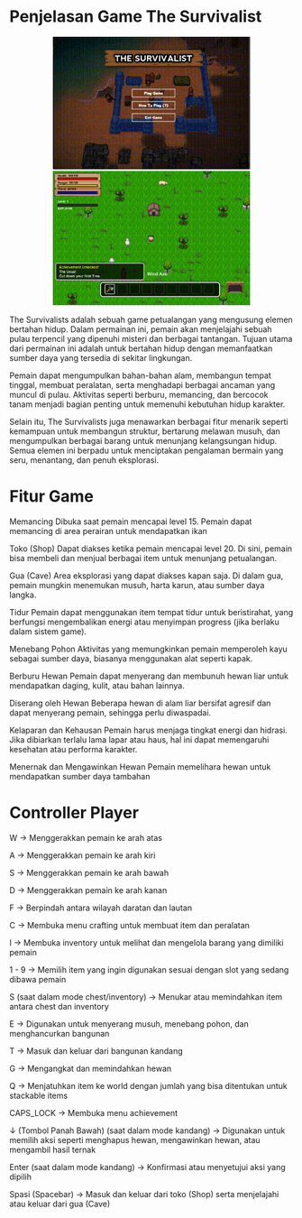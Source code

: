 # Penjelasan Game The Survivalist

<div align="center">
  <img src="img/menu.png" width="350px">
  <img src="img/gameplay.png" width="350px">
</div>

The Survivalists adalah sebuah game petualangan yang mengusung elemen bertahan hidup. Dalam permainan ini, pemain akan menjelajahi sebuah pulau terpencil yang dipenuhi misteri dan berbagai tantangan. Tujuan utama dari permainan ini adalah untuk bertahan hidup dengan memanfaatkan sumber daya yang tersedia di sekitar lingkungan.

Pemain dapat mengumpulkan bahan-bahan alam, membangun tempat tinggal, membuat peralatan, serta menghadapi berbagai ancaman yang muncul di pulau. Aktivitas seperti berburu, memancing, dan bercocok tanam menjadi bagian penting untuk memenuhi kebutuhan hidup karakter.

Selain itu, The Survivalists juga menawarkan berbagai fitur menarik seperti kemampuan untuk membangun struktur, bertarung melawan musuh, dan mengumpulkan berbagai barang untuk menunjang kelangsungan hidup. Semua elemen ini berpadu untuk menciptakan pengalaman bermain yang seru, menantang, dan penuh eksplorasi.

# Fitur Game
Memancing
Dibuka saat pemain mencapai level 15. Pemain dapat memancing di area perairan untuk mendapatkan ikan

Toko (Shop)
Dapat diakses ketika pemain mencapai level 20. Di sini, pemain bisa membeli dan menjual berbagai item untuk menunjang petualangan.

Gua (Cave)
Area eksplorasi yang dapat diakses kapan saja. Di dalam gua, pemain mungkin menemukan musuh, harta karun, atau sumber daya langka.

Tidur
Pemain dapat menggunakan item tempat tidur untuk beristirahat, yang berfungsi mengembalikan energi atau menyimpan progress (jika berlaku dalam sistem game).

Menebang Pohon
Aktivitas yang memungkinkan pemain memperoleh kayu sebagai sumber daya, biasanya menggunakan alat seperti kapak.

Berburu Hewan
Pemain dapat menyerang dan membunuh hewan liar untuk mendapatkan daging, kulit, atau bahan lainnya.

Diserang oleh Hewan
Beberapa hewan di alam liar bersifat agresif dan dapat menyerang pemain, sehingga perlu diwaspadai.

Kelaparan dan Kehausan
Pemain harus menjaga tingkat energi dan hidrasi. Jika dibiarkan terlalu lama lapar atau haus, hal ini dapat memengaruhi kesehatan atau performa karakter.

Menernak dan Mengawinkan Hewan
Pemain memelihara hewan untuk mendapatkan sumber daya tambahan


# Controller Player
W → Menggerakkan pemain ke arah atas

A → Menggerakkan pemain ke arah kiri

S → Menggerakkan pemain ke arah bawah

D → Menggerakkan pemain ke arah kanan

F → Berpindah antara wilayah daratan dan lautan

C → Membuka menu crafting untuk membuat item dan peralatan

I → Membuka inventory untuk melihat dan mengelola barang yang dimiliki pemain

1 - 9 → Memilih item yang ingin digunakan sesuai dengan slot yang sedang dibawa pemain

S (saat dalam mode chest/inventory) → Menukar atau memindahkan item antara chest dan inventory

E → Digunakan untuk menyerang musuh, menebang pohon, dan menghancurkan bangunan

T → Masuk dan keluar dari bangunan kandang

G → Mengangkat dan memindahkan hewan

Q → Menjatuhkan item ke world dengan jumlah yang bisa ditentukan untuk stackable items

CAPS_LOCK → Membuka menu achievement

↓ (Tombol Panah Bawah) (saat dalam mode kandang) → Digunakan untuk memilih aksi seperti menghapus hewan, mengawinkan hewan, atau mengambil hasil ternak

Enter (saat dalam mode kandang) → Konfirmasi atau menyetujui aksi yang dipilih

Spasi (Spacebar) → Masuk dan keluar dari toko (Shop) serta menjelajahi atau keluar dari gua (Cave)
